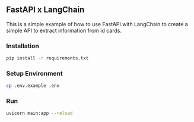 ## FastAPI x LangChain
This is a simple example of how to use FastAPI with LangChain to create a simple API to extract information from id cards.

### Installation
```bash
pip install -r requirements.txt
```

### Setup Environment
```bash
cp .env.example .env
```

### Run
```bash
uvicorn main:app --reload
```
